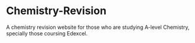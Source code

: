 # Chemistry-Revision
A chemistry revision website for those who are studying A-level Chemistry, specially those coursing Edexcel.
